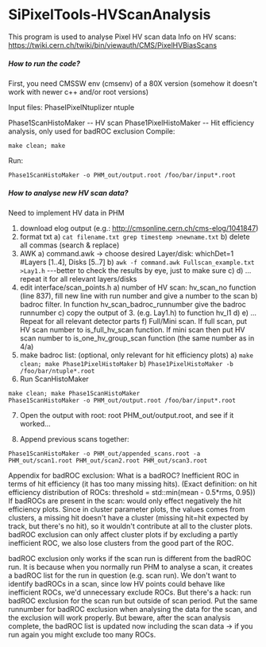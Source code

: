 # SiPixelTools-HVScanAnalysis
This program is used to analyse Pixel HV scan data
Info on HV scans: https://twiki.cern.ch/twiki/bin/viewauth/CMS/PixelHVBiasScans

##### How to run the code?

First, you need CMSSW env (cmsenv) of a 80X version (somehow it doesn't work with newer c++ and/or root versions)

Input files: PhaseIPixelNtuplizer ntuple

Phase1ScanHistoMaker -- HV scan
Phase1PixelHistoMaker -- Hit efficiency analysis, only used for badROC exclusion
Compile:
```
make clean; make
```
Run:
```
Phase1ScanHistoMaker -o PHM_out/output.root /foo/bar/input*.root
```

##### How to analyse new HV scan data?
Need to implement HV data in PHM
1. download elog output (e.g.: http://cmsonline.cern.ch/cms-elog/1041847)
2. format txt
  a) ```cat filename.txt grep timestemp >newname.txt```
  b) delete all commas (search & replace)
3. AWK
   a) command.awk -> choose desired Layer/disk: whichDet=1 #Layers [1..4], Disks [5..7]
   b) ```awk -f command.awk Fullscan_example.txt >Lay1.h```
   ---better to check the results by eye, just to make sure
   c) d) ... repeat it for all relevant layers/disks
4. edit interface/scan_points.h
   a) number of HV scan: hv_scan_no function (line 837), fill new line with run number and give a number to the scan
   b) badroc filter. In function hv_scan_badroc_runnumber give the badroc runnumber
   c) copy the output of 3. (e.g. Lay1.h) to  function hv_l1
   d) e) ... Repeat for all relevant detector parts
   f) Full/Mini scan. If full scan, put HV scan number to is_full_hv_scan function. If mini scan then put HV scan number to is_one_hv_group_scan function (the same number as in 4/a)
5. make badroc list: (optional, only relevant for hit efficiency plots)
   a) ```make clean; make Phase1PixelHistoMaker```
   b) ```Phase1PixelHistoMaker -b /foo/bar/ntuple*.root```
6. Run ScanHistoMaker
```
make clean; make Phase1ScanHistoMaker
Phase1ScanHistoMaker -o PHM_out/output.root /foo/bar/input*.root
```
7. Open the output with root: root PHM_out/output.root, and see if it worked...

8. Append previous scans together:
```
Phase1ScanHistoMaker -o PHM_out/appended_scans.root -a PHM_out/scan1.root PHM_out/scan2.root PHM_out/scan3.root
```

Appendix for badROC exclusion:
What is a badROC? Inefficient ROC in terms of hit efficiency (it has too many missing hits).
(Exact definition: on hit efficiency distribution of ROCs: threshold = std::min(mean - 0.5*rms, 0.95))
If badROCs are present in the scan: would only effect negatively the hit efficiency plots. Since in cluster parameter plots, the values comes from clusters, a missing hit doesn't have a cluster (missing hit=hit expected by track, but there's no hit), so it wouldn't contribute at all to the cluster plots.
badROC exclusion can only affect cluster plots if by excluding a partly inefficient ROC, we also lose clusters from the good part of the ROC.

badROC exclusion only works if the scan run is different from the badROC run. It is because when you normally run PHM to analyse a scan, it creates a badROC list for the run in question (e.g. scan run). We don't want to identify badROCs in a scan, since low HV points could behave like inefficient ROCs, we'd unnecessary exclude ROCs. But there's a hack: run badROC exclusion for the scan run but outside of scan period. Put the same runnumber for badROC exclusion when analysing the data for the scan, and the exclusion will work properly. But beware, after the scan analysis complete, the badROC list is updated now including the scan data -> if you run again you might exclude too many ROCs.
